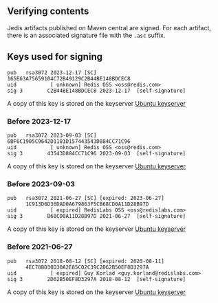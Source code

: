 ## Verifying contents
Jedis artifacts published on Maven central are signed. For each artifact, there is an associated signature file with the `.asc` suffix.

## Keys used for signing
```
pub   rsa3072 2023-12-17 [SC]
165E63A75659104C72B49129C2B44BE148BDCEC8
uid           [ unknown] Redis OSS <oss@redis.com>
sig 3        C2B44BE148BDCEC8 2023-12-17  [self-signature]
```
A copy of this key is stored on the  keyserver [Ubuntu keyserver](https://keyserver.ubuntu.com/pks/lookup?op=vindex&search=0xC2B44BE148BDCEC8)

### Before 2023-12-17 
```
pub   rsa3072 2023-09-03 [SC]
6BF6C1905C9642D1181D157443543D884CC71C96
uid           [ unknown] Redis OSS <oss@redis.com>
sig 3        43543D884CC71C96 2023-09-03  [self-signature]
```
A copy of this key is stored on the  keyserver [Ubuntu keyserver](https://keyserver.ubuntu.com/pks/lookup?op=vindex&search=0x43543D884CC71C96)

### Before 2023-09-03
```
pub   rsa3072 2021-06-27 [SC] [expired: 2023-06-27]
      1C913D6D36DAD0A679863F5CB68CD0A11D28B97D
uid           [ expired] RedisLabs OSS <oss@redislabs.com>
sig 3        B68CD0A11D28B97D 2021-06-27  [self-signature]
```
A copy of this key is stored on the keyserver [Ubuntu keyserver](https://keyserver.ubuntu.com/pks/lookup?op=vindex&search=0xB68CD0A11D28B97D)
### Before 2021-06-27
```
pub   rsa3072 2018-08-12 [SC] [expired: 2020-08-11]
      4EC78BD38D30A2E85C02C39C2D62B50EF8D3297A
uid           [ expired] Guy Korlad <guy.korland@redislabs.com>
sig 3        2D62B50EF8D3297A 2018-08-12  [self-signature]
```
A copy of this key is stored on the keyserver [Ubuntu keyserver](https://keyserver.ubuntu.com/pks/lookup?op=vindex&search=0x2D62B50EF8D3297A)